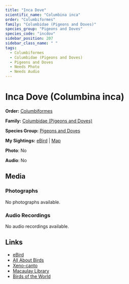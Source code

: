 ```yaml
---
title: "Inca Dove"
scientific_name: "Columbina inca"
order: "Columbiformes"
family: "Columbidae (Pigeons and Doves)"
species_group: "Pigeons and Doves"
species_code: "incdov"
sidebar_position: 207
sidebar_class_name: " "
tags: 
  - Columbiformes
  - Columbidae (Pigeons and Doves)
  - Pigeons and Doves
  - Needs Photo
  - Needs Audio
---
```


# Inca Dove (Columbina inca)

**Order:** [Columbiformes](/tags/columbiformes)

**Family:** [Columbidae (Pigeons and Doves)](/tags/columbidae-pigeons-and-doves)

**Species Group:** [Pigeons and Doves](/tags/pigeons-and-doves)

**My Sightings:** [eBird](https://ebird.org/lifelist?r=world&time=life&spp=incdov) | [Map](/map?species_code=incdov)

**Photo**: No 

**Audio**: No

## Media
### Photographs
No photographs available.

### Audio Recordings
No audio recordings available.

## Links
* [eBird](https://ebird.org/species/incdov) 
* [All About Birds](https://www.allaboutbirds.org/guide/incdov) 
* [Xeno-canto](https://www.xeno-canto.org/species/columbina-inca) 
* [Macaulay Library](https://search.macaulaylibrary.org/catalog?taxonCode=incdov&sort=rating_rank_desc)
* [Birds of the World](https://birdsoftheworld.org/bow/species/incdov)
